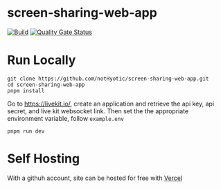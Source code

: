 # screen-sharing-web-app
[![Build](https://github.com/notHyotic/screen-sharing-web-app/actions/workflows/build.yml/badge.svg)](https://github.com/notHyotic/screen-sharing-web-app/actions/workflows/build.yml)
[![Quality Gate Status](https://sonarcloud.io/api/project_badges/measure?project=notHyotic_screen-sharing-web-app&metric=alert_status)](https://sonarcloud.io/summary/new_code?id=notHyotic_screen-sharing-web-app)
# Run Locally
``` 
git clone https://github.com/notHyotic/screen-sharing-web-app.git
cd screen-sharing-web-app
pnpm install
```

Go to https://livekit.io/, create an application and retrieve the api key, api secret, and live kit websocket link. Then set the the appropriate environment variable, follow `example.env`


```
pnpm run dev
```

# Self Hosting
With a githuh account, site can be hosted for free with [Vercel](https://vercel.com/)